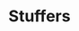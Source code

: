 ---
title: Stuffers
crosslinks:
- livven
- BellyExpansion
- ProgressiveGrowth
- AskMen
- AskReddit
- HENTAI_GIF
---